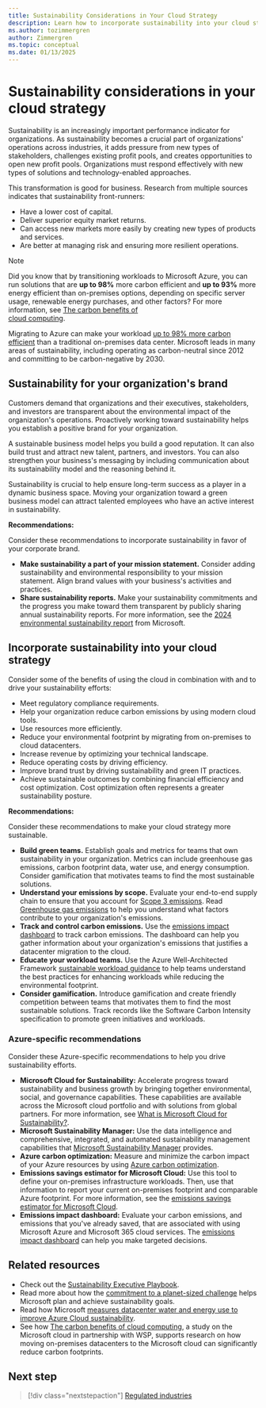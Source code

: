 ```yaml
---
title: Sustainability Considerations in Your Cloud Strategy
description: Learn how to incorporate sustainability into your cloud strategy. Use Azure to drive your sustainability efforts.
ms.author: tozimmergren
author: Zimmergren
ms.topic: conceptual
ms.date: 01/13/2025
---
```


# Sustainability considerations in your cloud strategy

Sustainability is an increasingly important performance indicator for organizations. As sustainability becomes a crucial part of organizations' operations across industries, it adds pressure from new types of stakeholders, challenges existing profit pools, and creates opportunities to open new profit pools. Organizations must respond effectively with new types of solutions and technology-enabled approaches.

This transformation is good for business. Research from multiple sources indicates that sustainability front-runners:

- Have a lower cost of capital.
- Deliver superior equity market returns.
- Can access new markets more easily by creating new types of products and services.
- Are better at managing risk and ensuring more resilient operations.

> [!NOTE]
> Did you know that by transitioning workloads to Microsoft Azure, you can run solutions that are **up to 98%** more carbon efficient and **up to 93%** more energy efficient than on-premises options, depending on specific server usage, renewable energy purchases, and other factors?
> For more information, see [The carbon 
benefits of  
cloud computing](https://download.microsoft.com/download/7/3/9/739BC4AD-A855-436E-961D-9C95EB51DAF9/Microsoft_Cloud_Carbon_Study_2018.pdf).

Migrating to Azure can make your workload [up to 98% more carbon efficient](https://azure.microsoft.com/explore/global-infrastructure/sustainability/#carbon-benefits) than a traditional on-premises data center. Microsoft leads in many areas of sustainability, including operating as carbon-neutral since 2012 and committing to be carbon-negative by 2030.

## Sustainability for your organization's brand

Customers demand that organizations and their executives, stakeholders, and investors are transparent about the environmental impact of the organization's operations. Proactively working toward sustainability helps you establish a positive brand for your organization.

A sustainable business model helps you build a good reputation. It can also build trust and attract new talent, partners, and investors. You can also strengthen your business's messaging by including communication about its sustainability model and the reasoning behind it.

Sustainability is crucial to help ensure long-term success as a player in a dynamic business space. Moving your organization toward a green business model can attract talented employees who have an active interest in sustainability.

**Recommendations:**

Consider these recommendations to incorporate sustainability in favor of your corporate brand.

- **Make sustainability a part of your mission statement.** Consider adding sustainability and environmental responsibility to your mission statement. Align brand values with your business's activities and practices.
- **Share sustainability reports.** Make your sustainability commitments and the progress you make toward them transparent by publicly sharing annual sustainability reports. For more information, see the [2024 environmental sustainability report](https://www.microsoft.com/corporate-responsibility/sustainability/report) from Microsoft.

## Incorporate sustainability into your cloud strategy

Consider some of the benefits of using the cloud in combination with and to drive your sustainability efforts:

- Meet regulatory compliance requirements.
- Help your organization reduce carbon emissions by using modern cloud tools.
- Use resources more efficiently.
- Reduce your environmental footprint by migrating from on-premises to cloud datacenters.
- Increase revenue by optimizing your technical landscape.
- Reduce operating costs by driving efficiency.
- Improve brand trust by driving sustainability and green IT practices.
- Achieve sustainable outcomes by combining financial efficiency and cost optimization. Cost optimization often represents a greater sustainability posture.

**Recommendations:**

Consider these recommendations to make your cloud strategy more sustainable.

- **Build green teams.** Establish goals and metrics for teams that own sustainability in your organization. Metrics can include greenhouse gas emissions, carbon footprint data, water use, and energy consumption. Consider gamification that motivates teams to find the most sustainable solutions.
- **Understand your emissions by scope.** Evaluate your end-to-end supply chain to ensure that you account for [Scope 3 emissions](/industry/sustainability/calculate-scope3). Read [Greenhouse gas emissions](https://microsoft.github.io/Sustainability-Resources/greenhouse-gas-emissions/) to help you understand what factors contribute to your organization's emissions.
- **Track and control carbon emissions.** Use the [emissions impact dashboard](https://www.microsoft.com/sustainability/emissions-impact-dashboard) to track carbon emissions. The dashboard can help you gather information about your organization's emissions that justifies a datacenter migration to the cloud.
- **Educate your workload teams.** Use the Azure Well-Architected Framework [sustainable workload guidance](/azure/architecture/framework/sustainability/) to help teams understand the best practices for enhancing workloads while reducing the environmental footprint.
- **Consider gamification.** Introduce gamification and create friendly competition between teams that motivates them to find the most sustainable solutions. Track records like the Software Carbon Intensity specification to promote green initiatives and workloads.

### Azure-specific recommendations

Consider these Azure-specific recommendations to help you drive sustainability efforts.

- **Microsoft Cloud for Sustainability:** Accelerate progress toward sustainability and business growth by bringing together environmental, social, and governance capabilities. These capabilities are available across the Microsoft cloud portfolio and with solutions from global partners. For more information, see [What is Microsoft Cloud for Sustainability?](/industry/sustainability/overview).
- **Microsoft Sustainability Manager:** Use the data intelligence and comprehensive, integrated, and automated sustainability management capabilities that [Microsoft Sustainability Manager](/industry/sustainability/sustainability-manager-overview) provides.
- **Azure carbon optimization:** Measure and minimize the carbon impact of your Azure resources by using [Azure carbon optimization](/azure/carbon-optimization/overview).
- **Emissions savings estimator for Microsoft Cloud:** Use this tool to define your on-premises infrastructure workloads. Then, use that information to report your current on-premises footprint and comparable Azure footprint. For more information, see the [emissions savings estimator for Microsoft Cloud](https://gw.us-il301.gateway.prod.island.powerapps.com/customerenrollmentservice/estimator/index.html).
- **Emissions impact dashboard:** Evaluate your carbon emissions, and emissions that you've already saved, that are associated with using Microsoft Azure and Microsoft 365 cloud services. The [emissions impact dashboard](https://www.microsoft.com/sustainability/emissions-impact-dashboard) can help you make targeted decisions.

## Related resources

- Check out the [Sustainability Executive Playbook](https://info.microsoft.com/ww-landing-Sustainability-Executive-Playbook.html).
- Read more about how the [commitment to a planet-sized challenge](https://www.microsoft.com/sustainability/approach) helps Microsoft plan and achieve sustainability goals.
- Read how Microsoft [measures datacenter water and energy use to improve Azure Cloud sustainability](https://azure.microsoft.com/blog/how-microsoft-measures-datacenter-water-and-energy-use-to-improve-azure-cloud-sustainability/).
- See how [The carbon benefits of cloud computing](https://download.microsoft.com/download/7/3/9/739BC4AD-A855-436E-961D-9C95EB51DAF9/Microsoft_Cloud_Carbon_Study_2018.pdf), a study on the Microsoft cloud in partnership with WSP, supports research on how moving on-premises datacenters to the Microsoft cloud can significantly reduce carbon footprints.

## Next step

> [!div class="nextstepaction"]
> [Regulated industries](industries.md)
